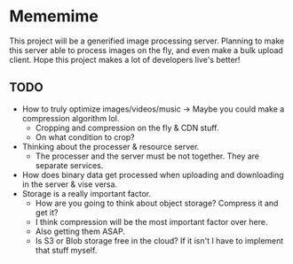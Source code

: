 # Mememime
This project will be a generified image processing server. Planning to make this server able to process images on the fly, and even make a bulk upload client. Hope this project makes a lot of developers live's better!

## TODO
* How to truly optimize images/videos/music -> Maybe you could make a compression algorithm lol.
  * Cropping and compression on the fly & CDN stuff.
  * On what condition to crop?
* Thinking about the processer & resource server.
  * The processer and the server must be not together. They are separate services.
* How does binary data get processed when uploading and downloading in the server & vise versa.
* Storage is a really important factor.
  * How are you going to think about object storage? Compress it and get it?
  * I think compression will be the most important factor over here. 
  * Also getting them ASAP. 
  * Is S3 or Blob storage free in the cloud? If it isn't I have to implement that stuff myself. 
